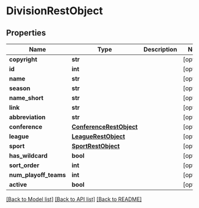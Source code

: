 # DivisionRestObject

## Properties
Name | Type | Description | Notes
------------ | ------------- | ------------- | -------------
**copyright** | **str** |  | [optional] 
**id** | **int** |  | [optional] 
**name** | **str** |  | [optional] 
**season** | **str** |  | [optional] 
**name_short** | **str** |  | [optional] 
**link** | **str** |  | [optional] 
**abbreviation** | **str** |  | [optional] 
**conference** | [**ConferenceRestObject**](ConferenceRestObject.md) |  | [optional] 
**league** | [**LeagueRestObject**](LeagueRestObject.md) |  | [optional] 
**sport** | [**SportRestObject**](SportRestObject.md) |  | [optional] 
**has_wildcard** | **bool** |  | [optional] 
**sort_order** | **int** |  | [optional] 
**num_playoff_teams** | **int** |  | [optional] 
**active** | **bool** |  | [optional] 

[[Back to Model list]](../README.md#documentation-for-models) [[Back to API list]](../README.md#documentation-for-api-endpoints) [[Back to README]](../README.md)

